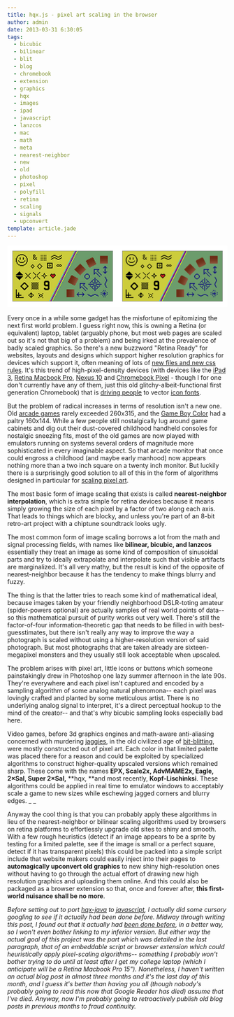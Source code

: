```yaml
---
title: hqx.js - pixel art scaling in the browser
author: admin
date: 2013-03-31 6:30:05
tags: 
  - bicubic
  - bilinear
  - blit
  - blog
  - chromebook
  - extension
  - graphics
  - hqx
  - images
  - ipad
  - javascript
  - lanzcos
  - mac
  - math
  - meta
  - nearest-neighbor
  - new
  - old
  - photoshop
  - pixel
  - polyfill
  - retina
  - scaling
  - signals
  - upconvert
template: article.jade
---
```


[![Screenshot 2013-03-31 at 5.15.07 PM](Screenshot-2013-03-31-at-5.15.07-PM.png)](http://antimatter15.github.com/hqx.js/)

Every once in a while some gadget has the misfortune of epitomizing the next first world problem. I guess right now, this is owning a Retina (or equivalent) laptop, tablet (arguably phone, but most web pages are scaled out so it's not that big of a problem) and being irked at the prevalence of badly scaled graphics. So there's a new buzzword "Retina Ready" for websites, layouts and designs which support higher resolution graphics for devices which support it, often meaning of lots of [new files and new css rules](http://37signals.com/svn/posts/3271-easy-retina-ready-images-using-scss). It's this trend of high-pixel-density devices (with devices like the [iPad 3](http://www.apple.com/ipad/), [Retina Macbook Pro](http://www.apple.com/macbook-pro/), [Nexus 10](http://www.google.com/nexus/10/) and [Chromebook Pixel](http://www.google.com/intl/en/chrome/devices/chromebook-pixel/) - though I for one don't currently have any of them, just this old glitchy-albeit-functional first generation Chromebook) that is [driving people](https://github.com/twitter/bootstrap/pull/6342) to vector [icon fonts](http://fortawesome.github.com/Font-Awesome/).

But the problem of radical increases in terms of resolution isn't a new one. Old [arcade games](http://en.wikipedia.org/wiki/Video_game_arcade_cabinet#Parts_of_an_arcade_cabinet) rarely exceeded 260x315, and the [Game Boy Color](http://en.wikipedia.org/wiki/Game_Boy_Color#Specifications) had a paltry 160x144\. While a few people still nostalgically lug around game cabinets and dig out their dust-covered childhood handheld consoles for nostalgic sneezing fits, most of the old games are now played with emulators running on systems several orders of magnitude more sophisticated in every imaginable aspect. So that arcade monitor that once could engross a childhood (and maybe early manhood) now appears nothing more than a two inch square on a twenty inch monitor. But luckily there is a surprisingly good solution to all of this in the form of algorithms designed in particular for [scaling pixel art](http://en.wikipedia.org/wiki/Image_scaling#Pixel_art_scaling_algorithms).

The most basic form of image scaling that exists is called **nearest-neighbor interpolation**, which is extra simple for retina devices because it means simply growing the size of each pixel by a factor of two along each axis. That leads to things which are blocky, and unless you're part of an 8-bit retro-art project with a chiptune soundtrack looks ugly.

The most common form of image scaling borrows a lot from the math and signal processing fields, with names like **bilinear, bicubic, and lanzcos** essentially they treat an image as some kind of composition of sinusoidal parts and try to ideally extrapolate and interpolate such that visible artifacts are marginalized. It's all very mathy, but the result is kind of the opposite of nearest-neighbor because it has the tendency to make things blurry and fuzzy.

The thing is that the latter tries to reach some kind of mathematical ideal, because images taken by your friendly neighborhood DSLR-toting amateur (spider-powers optional) are actually samples of real world points of data-- so this mathematical pursuit of purity works out very well. There's still the factor-of-four information-theoretic gap that needs to be filled in with best-guesstimates, but there isn't really any way to improve the way a photograph is scaled without using a higher-resolution version of said photograph. But most photographs that are taken already are sixteen-megapixel monsters and they usually still look acceptable when upscaled.

The problem arises with pixel art, little icons or buttons which someone painstakingly drew in Photoshop one lazy summer afternoon in the late 90s. They're everywhere and each pixel isn't captured and encoded by a sampling algorithm of some analog natural phenomona-- each pixel was lovingly crafted and planted by some meticulous artist. There is no underlying analog signal to interpret, it's a direct perceptual hookup to the mind of the creator-- and that's why bicubic sampling looks especially bad here.

Video games, before 3d graphics engines and math-aware anti-aliasing concerned with murdering [jaggies](http://en.wikipedia.org/wiki/Jaggies), in the old civilized age of [bit-blitting](http://en.wikipedia.org/wiki/Bit_blit), were mostly constructed out of pixel art. Each color in that limited palette was placed there for a reason and could be exploited by specialized algorithms to construct higher-quality upscaled versions which remained sharp. These come with the names **EPX, Scale2x, AdvMAME2x, Eagle, 2×Sal, Super <strong>2×Sal,**</strong> **hqx, **and most recently, **Kopf-Lischinksi**. These algorithms could be applied in real time to emulator windows to acceptably scale a game to new sizes while eschewing jagged corners and blurry edges. _
_

Anyway the cool thing is that you can probably apply these algorithms in lieu of the nearest-neighbor or bilinear scaling algorithms used by browsers on retina platforms to effortlessly upgrade old sites to shiny and smooth. With a few rough heuristics (detect if an image appears to be a sprite by testing for a limited palette, see if the image is small or a perfect square, detect if it has transparent pixels) this could be packed into a simple script include that website makers could easily inject into their pages to **automagically upconvert old graphics** to new shiny high-resolution ones without having to go through the actual effort of drawing new high resolution graphics and uploading them online. And this could also be packaged as a browser extension so that, once and forever after, **this first-world nuisance shall be no more**.

_Before setting out to port [hqx-java](https://github.com/Arcnor/hqx-java) to [javascript](https://github.com/antimatter15/hqx.js), I actually did some cursory googling to see if it actually had been done before. Midway through writing this post, I found out that it actually had [been done before](http://phoboslab.org/log/2010/12/hqx-scaling-in-javascript), in a better way, so I won't even bother linking to my inferior version. But either way the actual goal of this project was the part which was detailed in the last paragraph, that of an embeddable script or browser extension which could heuristically apply pixel-scaling algorithms-- something I probably won't bother trying to do until at least after I get my college laptop (which I anticipate will be a Retina Macbook Pro 15"). Nonetheless, I haven't written an actual blog post in almost three months and it's the last day of this month, and I guess it's better than having you all (though nobody's probably going to read this now that Google Reader has died) assume that I've died. Anyway, now I'm probably going to retroactively publish old blog posts in previous months to fraud continuity._
